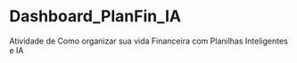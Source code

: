 # Dashboard_PlanFin_IA
Atividade de Como organizar sua vida Financeira com Planilhas Inteligentes e IA
